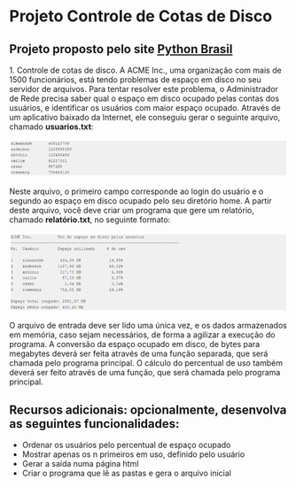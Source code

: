 # Projeto Controle de Cotas de Disco

## Projeto proposto pelo site <a href="https://wiki.python.org.br/ListaDeExerciciosProjetos">Python Brasil</a>


<p>1. Controle de cotas de disco. A ACME Inc., uma organização com mais de 1500 funcionários, está tendo problemas de espaço em disco no seu servidor de arquivos. Para tentar resolver este problema, o Administrador de Rede precisa saber qual o espaço em disco ocupado pelas contas dos usuários, e identificar os usuários com maior espaço ocupado. Através de um aplicativo baixado da Internet, ele conseguiu gerar o seguinte arquivo, chamado <strong>usuarios.txt</strong>:</p>

![Text Alt](imagem_1.PNG)

<p>Neste arquivo, o primeiro campo corresponde ao login do usuário e o segundo ao espaço em disco ocupado pelo seu diretório home. A partir deste arquivo, você deve criar um programa que gere um relatório, chamado <b>relatório.txt</b>, no seguinte formato:</p>

![Text Alt](Imagem_2.png)

<p>O arquivo de entrada deve ser lido uma única vez, e os dados armazenados em memória, caso sejam necessários, de forma a agilizar a execução do programa. A conversão da espaço ocupado em disco, de bytes para megabytes deverá ser feita através de uma função separada, que será chamada pelo programa principal. O cálculo do percentual de uso também deverá ser feito através de uma função, que será chamada pelo programa principal.</p>

## Recursos adicionais: opcionalmente, desenvolva as seguintes funcionalidades: ##

* Ordenar os usuários pelo percentual de espaço ocupado
* Mostrar apenas os n primeiros em uso, definido pelo usuário
* Gerar a saída numa página html
* Criar o programa que lê as pastas e gera o arquivo inicial

